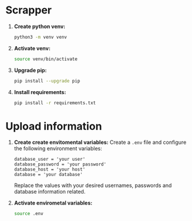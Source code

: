 # Scrapper 

1. **Create python venv:**
    ```bash
    python3 -m venv venv
    ```

2. **Activate venv:**
    ```bash
    source venv/bin/activate
    ```

3. **Upgrade pip:**
    ```bash
    pip install --upgrade pip
    ```

4. **Install requirements:**
    ```bash
    pip install -r requirements.txt
    ```
# Upload information

1. **Create create envitomental variables:**
    Create a `.env` file and configure the following environment variables:
    ```env
    database_user = 'your user'
    database_password = 'your password'
    database_host = 'your host'
    database = 'your database'
    ```
   Replace the values with your desired usernames, passwords and database information related.

2. **Activate envirometal variables:**
    ```bash
    source .env
    ```





